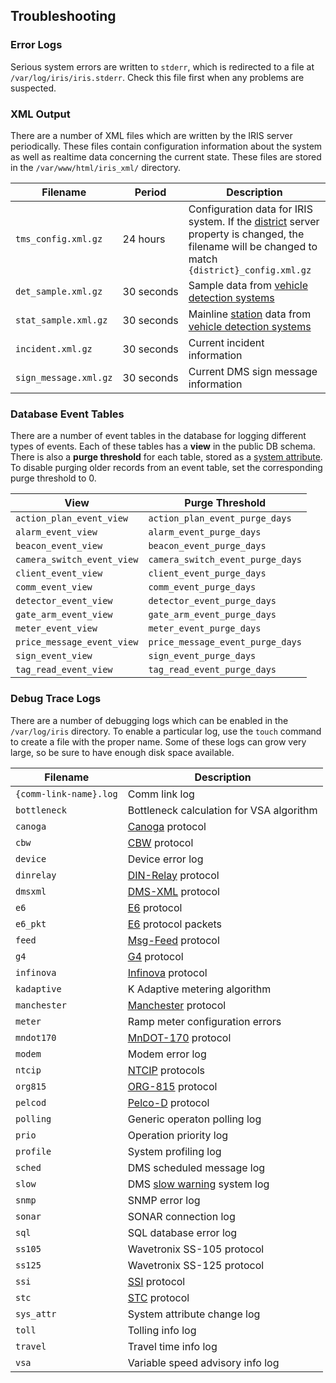 ## Troubleshooting

### Error Logs

Serious system errors are written to `stderr`, which is redirected to a file
at `/var/log/iris/iris.stderr`.  Check this file first when any problems are
suspected.

### XML Output

There are a number of XML files which are written by the IRIS server
periodically.  These files contain configuration information about the system as
well as realtime data concerning the current state.  These files are stored in
the `/var/www/html/iris_xml/` directory.

Filename              | Period     | Description
----------------------|------------|---------------
`tms_config.xml.gz`   | 24 hours   | Configuration data for IRIS system.  If the [district](admin_guide.html#district) server property is changed, the filename will be changed to match `{district}_config.xml.gz`
`det_sample.xml.gz`   | 30 seconds | Sample data from [vehicle detection systems](admin_guide.html#vds)
`stat_sample.xml.gz`  | 30 seconds | Mainline [station](admin_guide.html#station) data from [vehicle detection systems](admin_guilde.html#vds)
`incident.xml.gz`     | 30 seconds | Current incident information
`sign_message.xml.gz` | 30 seconds | Current DMS sign message information

### Database Event Tables

There are a number of event tables in the database for logging different types
of events.  Each of these tables has a **view** in the public DB schema.  There
is also a **purge threshold** for each table, stored as a 
[system attribute](admin_guide.html#sys_attr).  To disable purging older records
from an event table, set the corresponding purge threshold to 0.

View                       | Purge Threshold
---------------------------|----------------------
`action_plan_event_view`   | `action_plan_event_purge_days`
`alarm_event_view`         | `alarm_event_purge_days`
`beacon_event_view`        | `beacon_event_purge_days`
`camera_switch_event_view` | `camera_switch_event_purge_days`
`client_event_view`        | `client_event_purge_days`
`comm_event_view`          | `comm_event_purge_days`
`detector_event_view`      | `detector_event_purge_days`
`gate_arm_event_view`      | `gate_arm_event_purge_days`
`meter_event_view`         | `meter_event_purge_days`
`price_message_event_view` | `price_message_event_purge_days`
`sign_event_view`          | `sign_event_purge_days`
`tag_read_event_view`      | `tag_read_event_purge_days`

### Debug Trace Logs

There are a number of debugging logs which can be enabled in the `/var/log/iris`
directory.  To enable a particular log, use the `touch` command to create a file
with the proper name.  Some of these logs can grow very large, so be sure to
have enough disk space available.

Filename               | Description
-----------------------|-----------------
`{comm-link-name}.log` | Comm link log
`bottleneck`           | Bottleneck calculation for VSA algorithm
`canoga`               | [Canoga](admin_guide.html#canoga) protocol
`cbw`                  | [CBW](admin_guide.html#cbw) protocol
`device`               | Device error log
`dinrelay`             | [DIN-Relay](admin_guide.html#dinrelay) protocol
`dmsxml`               | [DMS-XML](admin_guide.html#dms_xml) protocol
`e6`                   | [E6](admin_guidel.html#e6) protocol
`e6_pkt`               | [E6](admin_guide.html#e6) protocol packets
`feed`                 | [Msg-Feed](admin_guide.html#msg_feed) protocol
`g4`                   | [G4](admin_guide.html#g4) protocol
`infinova`             | [Infinova](admin_guide.html#infinova) protocol
`kadaptive`            | K Adaptive metering algorithm
`manchester`           | [Manchester](admin_guide.html#manchester) protocol
`meter`                | Ramp meter configuration errors
`mndot170`             | [MnDOT-170](admin_guide.html#mndot170) protocol
`modem`                | Modem error log
`ntcip`                | [NTCIP](admin_guide.html#ntcip) protocols
`org815`               | [ORG-815](admin_guide.html#org815) protocol
`pelcod`               | [Pelco-D](admin_guide.html#pelcod) protocol
`polling`              | Generic operaton polling log
`prio`                 | Operation priority log
`profile`              | System profiling log
`sched`                | DMS scheduled message log
`slow`                 | DMS [slow warning](admin_guide.html#slow) system log
`snmp`                 | SNMP error log
`sonar`                | SONAR connection log
`sql`                  | SQL database error log
`ss105`                | Wavetronix SS-105 protocol
`ss125`                | Wavetronix SS-125 protocol
`ssi`                  | [SSI](admin_guide.html#ssi) protocol
`stc`                  | [STC](admin_guide.html#stc) protocol
`sys_attr`             | System attribute change log
`toll`                 | Tolling info log
`travel`               | Travel time info log
`vsa`                  | Variable speed advisory info log
